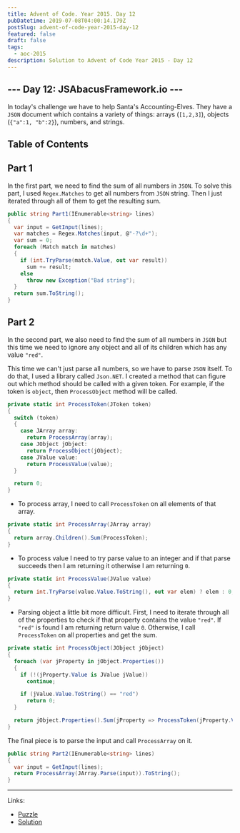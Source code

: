 ```yaml
---
title: Advent of Code. Year 2015. Day 12
pubDatetime: 2019-07-08T04:00:14.179Z
postSlug: advent-of-code-year-2015-day-12
featured: false
draft: false
tags:
  - aoc-2015
description: Solution to Advent of Code Year 2015 - Day 12
---
```


## --- Day 12: JSAbacusFramework.io ---

In today's challenge we have to help Santa's Accounting-Elves. They have a `JSON` document which contains a variety of things: arrays (`[1,2,3]`), objects (`{"a":1, "b":2}`), numbers, and strings.

## Table of Contents

## Part 1

In the first part, we need to find the sum of all numbers in `JSON`. To solve this part, I used `Regex.Matches` to get all numbers from `JSON` string. Then I just iterated through all of them to get the resulting sum.

```csharp
public string Part1(IEnumerable<string> lines)
{
  var input = GetInput(lines);
  var matches = Regex.Matches(input, @"-?\d+");
  var sum = 0;
  foreach (Match match in matches)
  {
    if (int.TryParse(match.Value, out var result))
      sum += result;
    else
      throw new Exception("Bad string");
  }
  return sum.ToString();
}
```

## Part 2

In the second part, we also need to find the sum of all numbers in `JSON` but this time we need to ignore any object and all of its children which has any value `"red"`.

This time we can't just parse all numbers, so we have to parse `JSON` itself. To do that, I used a library called `Json.NET`. I created a method that can figure out which method should be called with a given token. For example, if the token is `object`, then `ProcessObject` method will be called.

```csharp
private static int ProcessToken(JToken token)
{
  switch (token)
  {
    case JArray array:
      return ProcessArray(array);
    case JObject jObject:
      return ProcessObject(jObject);
    case JValue value:
      return ProcessValue(value);
  }

  return 0;
}
```

- To process array, I need to call `ProcessToken` on all elements of that array.

```csharp
private static int ProcessArray(JArray array)
{
  return array.Children().Sum(ProcessToken);
}
```

- To process value I need to try parse value to an integer and if that parse succeeds then I am returning it otherwise I am returning `0`.

```csharp
private static int ProcessValue(JValue value)
{
  return int.TryParse(value.Value.ToString(), out var elem) ? elem : 0;
}
```

- Parsing object a little bit more difficult. First, I need to iterate through all of the properties to check if that property contains the value `"red"`. If `"red"` is found I am returning return value `0`. Otherwise, I call `ProcessToken` on all properties and get the sum.

```csharp
private static int ProcessObject(JObject jObject)
{
  foreach (var jProperty in jObject.Properties())
  {
    if (!(jProperty.Value is JValue jValue))
      continue;

    if (jValue.Value.ToString() == "red")
      return 0;
  }

  return jObject.Properties().Sum(jProperty => ProcessToken(jProperty.Value));
}
```

The final piece is to parse the input and call `ProcessArray` on it.

```csharp
public string Part2(IEnumerable<string> lines)
{
  var input = GetInput(lines);
  return ProcessArray(JArray.Parse(input)).ToString();
}
```

---

Links:

- [Puzzle](https://adventofcode.com/2015/day/12)
- [Solution](https://github.com/PDmatrix/advent-of-code/tree/master/CSharp/Solutions/2015/12)
